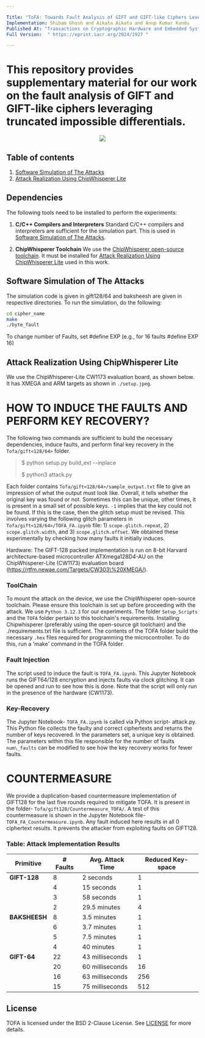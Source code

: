 ```yaml
---

Title: "ToFA: Towards Fault Analysis of GIFT and GIFT-like Ciphers Leveraging Truncated Impossible Differentials"
Implementation: Shibam Ghosh and Aikata Aikata and Anup Kumar Kundu
Published At: "Transactions on Cryptographic Hardware and Embedded Systems (CHES) Volume 2025 Issue 3"
Full Version:  " https://eprint.iacr.org/2024/1927 "

---
```

This repository provides supplementary material for our work on the fault analysis of **GIFT** and **GIFT-like** ciphers leveraging truncated impossible differentials.
=========================================================

<p align="center">
  <img src="fig/tofa.png" />
</p>

## Table of contents

1. [Software Simulation of The Attacks](#simulation)
1. [Attack Realization Using ChipWhisperer Lite](#fault)
&nbsp;

## Dependencies

The following tools need to be installed to perform the experiments:

1. **C/C++ Compilers and Interpreters**
   Standard C/C++ compilers and interpreters are sufficient for the simulation part.
   This is used in [Software Simulation of The Attacks](#software-simulation-of-the-attacks).

2. **ChipWhisperer Toolchain**
   We use the [ChipWhisperer open-source toolchain](https://github.com/newaetech/chipwhisperer).
   It must be installed for [Attack Realization Using ChipWhisperer Lite](#attack-realization-using-chipwhisperer-lite) used in this work.

## Software Simulation of The Attacks
The simulation code is given in gift128/64 and baksheesh are given in respective directories.
To run the simulation, do the following:
```bash
cd cipher_name
make
./byte_fault
```
To change number of Faults, set #define EXP (e.g., for 16 faults #define EXP 16)

## Attack Realization Using ChipWhisperer Lite

We use the ChipWhisperer-Lite  CW1173  evaluation board, as shown below. It has XMEGA and ARM targets as shown in `./setup.jpeg`.

 <!-- <div  align="center"><img  src="./setup.jpeg"  width="400"  height="200"></div> -->

# HOW TO INDUCE THE FAULTS AND PERFORM KEY RECOVERY?
The following two commands are sufficient to build the necessary dependencies, induce faults, and perform final key recovery in the `Tofa/gift<128/64>` folder.

> $ python setup.py build_ext --inplace
> 
> $ python3 attack.py

Each folder contains `Tofa/gift<128/64>/sample_output.txt` file to give an impression of what the output must look like. Overall, it tells whether the original key was found or not. Sometimes this can be unique, other times, it is present in a small set of possible keys. `-1` implies that the key could not be found. If this is the case, then the glitch setup must be revised. This involves varying the following glitch parameters in `Tofa/gift<128/64>/TOFA_FA.ipynb` file: 1) `scope.glitch.repeat`, 2) `scope.glitch.width`, and 3) `scope.glitch.offset`. We obtained these experimentally by checking how many faults it initially induces.


Hardware: The GIFT-128 packed implementation is run on 8-bit Harvard architecture-based microcontroller ATXmega128D4-AU on the ChipWhisperer-Lite (CW1173) evaluation board (https://rtfm.newae.com/Targets/CW303\%20XMEGA/). 

### ToolChain 
To mount the attack on the device, we use the ChipWhisperer open-source toolchain. Please ensure this toolchain is set up before proceeding with the attack. We use `Python 3.12.3` for our experiments. The folder `Setup_Scripts` and the `TOFA` folder pertain to this toolchain's requirements. Installing Chipwhisperer (preferably using the open-source git toolchain) and the ./requirements.txt file is sufficient. The contents of the TOFA folder build the necessary `.hex` files required for programming the microcontroller. To do this, run a 'make' command in the TOFA folder.

### Fault Injection 
The script used to induce the fault is `TOFA_FA.ipynb`. This Jupyter Notebook runs the GIFT64/128 encryption and injects faults via clock glitching. It can be opened and run to see how this is done. Note that the script will only run in the presence of the hardware (CW1173). 

### Key-Recovery 
The Jupyter Notebook- `TOFA_FA.ipynb` is called via Python script- attack.py. This Python file collects the faulty and correct ciphertexts and returns the number of keys recovered. In the parameters set, a unique key is obtained. The parameters within this file responsible for the number of faults `num\_faults` can be modified to see how the key recovery works for fewer faults.

# COUNTERMEASURE

We provide a duplication-based countermeasure implementation of GIFT128 for the last five rounds required to mitigate TOFA. It is present in the folder- `Tofa/gift128/Countermeasure_TOFA/`. A test of this countermeasure is shown in the Jupyter Notebook file- `TOFA_FA_Countermeasure.ipynb`. Any fault induced here results in all 0 ciphertext results. It prevents the attacker from exploiting faults on GIFT128.

### Table: Attack Implementation Results

| Primitive   | # Faults | Avg. Attack Time  | Reduced Key-space |
|------------|----------|-------------------|-------------------|
| **GIFT-128** | 8        | 2 seconds         | 1                 |
|            | 4        | 15 seconds        | 1                 |
|            | 3        | 58 seconds        | 1                 |
|            | 2        | 29.5 minutes      | 4                 |
| **BAKSHEESH**| 8        | 3.5 minutes       | 1                 |
|            | 6        | 3.7 minutes       | 1                 |
|            | 5        | 7.5 minutes       | 1                 |
|            | 4        | 40 minutes        | 1                 |
| **GIFT-64** | 22       | 43 milliseconds   | 1                 |
|            | 20       | 60 milliseconds   | 16                |
|            | 16       | 63 milliseconds   | 256               |
|            | 15       | 75 milliseconds   | 512               |


## License

TOFA is licensed under the BSD 2-Clause License. See [LICENSE](LICENSE) for more details.

<br />
<br />
